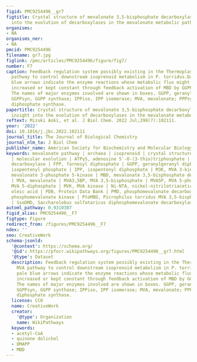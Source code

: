 ```yaml
---
figid: PMC9254496__gr7
figtitle: Crystal structure of mevalonate 3,5-bisphosphate decarboxylase reveals insight
  into the evolution of decarboxylases in the mevalonate metabolic pathways
organisms:
- NA
organisms_ner:
- NA
pmcid: PMC9254496
filename: gr7.jpg
figlink: /pmc/articles/PMC9254496/figure/fig7/
number: F7
caption: Feedback regulation system possibly existing in the Thermoplasma-type MVA
  pathway to control downstream isoprenoid metabolism in P. torridus.Dark and pale
  blue arrows indicate the enzyme reactions whose metabolic flux might be temporarily
  increased or kept constant through feedback activation of MBD by GGPP, respectively.
  The names of major enzymes involved are shown in boxes. GGPP, geranylgeranyl diphosphate;
  GGPPsyn, GGPP synthase; IPPiso, IPP isomerase; MVA, mevalonate; PPPsyn, polyprenyl
  diphosphate synthase.
papertitle: Crystal structure of mevalonate 3,5-bisphosphate decarboxylase reveals
  insight into the evolution of decarboxylases in the mevalonate metabolic pathways.
reftext: Mizuki Aoki, et al. J Biol Chem. 2022 Jul;298(7):102111.
year: '2022'
doi: 10.1016/j.jbc.2022.102111
journal_title: The Journal of Biological Chemistry
journal_nlm_ta: J Biol Chem
publisher_name: American Society for Biochemistry and Molecular Biology
keywords: mevalonate pathway | archaea | isoprenoid | crystal structure | mutagenesis
  | molecular evolution | ATPγS, adenosine 5ʹ-O-(3-thio)triphosphate | DMD, diphosphomevalonate
  decarboxylase | FPP, farnesyl diphosphate | GGPP, geranylgeranyl diphosphate | IP,
  isopentenyl phosphate | IPP, isopentenyl diphosphate | M3K, MVA 3-kinase | M3P5K,
  mevalonate 3-phosphate 5-kinase | MBD, mevalonate 3,5-bisphosphate decarboxylase
  | MVA, mevalonate | MVA3,5BP, MVA 3,5-bisphosphate | MVA5P, MVA 5-phosphate | MVA5PP,
  MVA 5-diphosphate | MVK, MVA kinase | Ni-NTA, nickel-nitrilotriacetic acid | OLA,
  oleic acid | PDB, Protein Data Bank | PMD, phosphomevalonate decarboxylase | PMK,
  phosphomevalonate kinase | PtoMBD, Picrophilus torridus MVA 3,5-bisphosphate decarboxylase
  | SsoDMD, Saccharolobus solfataricus diphosphomevalonate decarboxylase
automl_pathway: 0.9310387
figid_alias: PMC9254496__F7
figtype: Figure
redirect_from: /figures/PMC9254496__F7
ndex: ''
seo: CreativeWork
schema-jsonld:
  '@context': https://schema.org/
  '@id': https://pfocr.wikipathways.org/figures/PMC9254496__gr7.html
  '@type': Dataset
  description: Feedback regulation system possibly existing in the Thermoplasma-type
    MVA pathway to control downstream isoprenoid metabolism in P. torridus.Dark and
    pale blue arrows indicate the enzyme reactions whose metabolic flux might be temporarily
    increased or kept constant through feedback activation of MBD by GGPP, respectively.
    The names of major enzymes involved are shown in boxes. GGPP, geranylgeranyl diphosphate;
    GGPPsyn, GGPP synthase; IPPiso, IPP isomerase; MVA, mevalonate; PPPsyn, polyprenyl
    diphosphate synthase.
  license: CC0
  name: CreativeWork
  creator:
    '@type': Organization
    name: WikiPathways
  keywords:
  - acetyl-CoA
  - quinone dolichol
  - DMAPP
  - MBD
---
```

